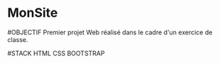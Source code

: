 # MonSite
#OBJECTIF
Premier projet Web réalisé dans le cadre d'un exercice de classe.

#STACK
HTML
CSS
BOOTSTRAP
